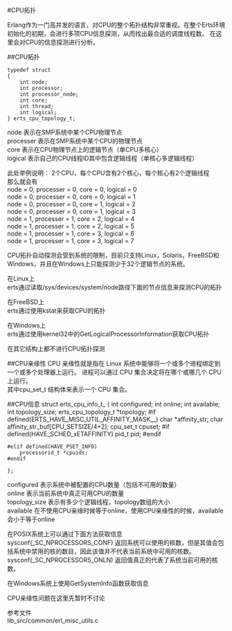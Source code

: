 #CPU拓扑

Erlang作为一门高并发的语言，对CPU的整个拓扑结构非常重视。在整个Erts环境初始化的初期，会进行多项CPU信息探测，从而找出最合适的调度线程数。
在这里会对CPU的信息探测进行分析。

##CPU拓扑
	
	typedef struct 
	{
    	int node;
    	int processor;
    	int processor_node;
    	int core;
    	int thread;
    	int logical;
	} erts_cpu_topology_t;
	


node 表示在SMP系统中某个CPU物理节点		
processer 表示在SMP系统中某个CPU的物理节点		
core 	表示在CPU物理节点上的逻辑节点（单CPU多核心）		
logical	表示自己的CPU线程ID其中包含逻辑线程（单核心多逻辑线程）

此处举例说明：	
	2个CPU，每个CPU含有2个核心，每个核心有2个逻辑线程	
	那么就会有	 
	node = 0, processer = 0, core = 0, logical = 0		
	node = 0, processer = 0, core = 0, logical = 1		
	node = 0, processer = 0, core = 1, logical = 2		
	node = 0, processer = 0, core = 1, logical = 3	
	node = 1, processer = 1, core = 2, logical = 4		
	node = 1, processer = 1, core = 2, logical = 5		
	node = 1, processer = 1, core = 3, logical = 6		
	node = 1, processer = 1, core = 3, logical = 7

CPU拓扑自动探测会受到系统的限制，目前只支持Linux，Solaris，FreeBSD和Windows，并且在Windows上只能探测少于32个逻辑节点的系统。

在Linux上		
erts通过读取/sys/devices/system/node路径下面的节点信息来探测CPU的拓扑

在FreeBSD上	
erts通过使用kstat来获取CPU的拓扑

在Windows上	
erts通过使用kernel32中的GetLogicalProcessorInformation获取CPU拓扑

在其它结构上都不进行CPU拓扑探测


##CPU亲缘性
 CPU 亲缘性就是指在 Linux 系统中能够将一个或多个进程绑定到一个或多个处理器上运行。	
 进程可以通过 CPU 集合决定将在哪个或哪几个 CPU 上运行。	
 其中cpu_set_t 结构体来表示一个 CPU 集合。
 
 
##CPU信息
	struct erts_cpu_info_t_ 
	{
    	int configured;
    	int online;
    	int available;
    	int topology_size;
    	erts_cpu_topology_t *topology;
	#if defined(ERTS_HAVE_MISC_UTIL_AFFINITY_MASK__)
    	char *affinity_str;
    	char affinity_str_buf[CPU_SETSIZE/4+2];
    	cpu_set_t cpuset;
	#if defined(HAVE_SCHED_xETAFFINITY)
    	pid_t pid;
	#endif
	
	#elif defined(HAVE_PSET_INFO)
    	processorid_t *cpuids;
	#endif
	
	};

configured 表示系统中被配置的CPU数量（包括不可用的数量）		
online 表示当前系统中真正可用CPU的数量	
topology_size 表示有多少个逻辑线程，topology数组的大小	
available 在不使用CPU亲缘时候等于online，使用CPU亲缘性的时候，available会小于等于online

在POSIX系统上可以通过下面方法获取信息	
sysconf(_SC_NPROCESSORS_CONF) 返回系统可以使用的核数，但是其值会包括系统中禁用的核的数目，因此该值并不代表当前系统中可用的核数。	
sysconf(_SC_NPROCESSORS_ONLN) 返回值真正的代表了系统当前可用的核数。

在Windows系统上使用GetSystemInfo函数获取信息

CPU亲缘性问题在这里先暂时不讨论

参考文件	
lib_src/common/erl_misc_utils.c			
